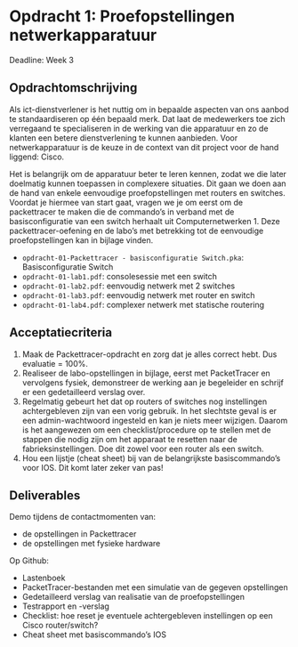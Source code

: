 # Opdracht 1: Proefopstellingen netwerkapparatuur

Deadline: Week 3

## Opdrachtomschrijving

Als ict-dienstverlener is het nuttig om in bepaalde aspecten van ons aanbod te standaardiseren op één bepaald merk. Dat laat de medewerkers toe zich verregaand te specialiseren in de werking van die apparatuur en zo de klanten een betere dienstverlening te kunnen aanbieden. Voor netwerkapparatuur is de keuze in de context van dit project voor de hand liggend: Cisco.

Het is belangrijk om de apparatuur beter te leren kennen, zodat we die later doelmatig kunnen toepassen in complexere situaties. Dit gaan we doen aan de hand van enkele eenvoudige proefopstellingen met routers en switches. Voordat je hiermee van start gaat, vragen we je om eerst om de packettracer te maken die de commando’s in verband met de basisconfiguratie van een switch herhaalt uit Computernetwerken 1. Deze packettracer-oefening en de labo’s met betrekking tot de eenvoudige proefopstellingen kan in bijlage vinden.

- `opdracht-01-Packettracer - basisconfiguratie Switch.pka`: Basisconfiguratie Switch
- `opdracht-01-lab1.pdf`: consolesessie met een switch
- `opdracht-01-lab2.pdf`: eenvoudig netwerk met 2 switches
- `opdracht-01-lab3.pdf`: eenvoudig netwerk met router en switch
- `opdracht-01-lab4.pdf`: complexer netwerk met statische routering

## Acceptatiecriteria

1. Maak de Packettracer-opdracht en zorg dat je alles correct hebt. Dus evaluatie = 100%.
2. Realiseer de labo-opstellingen in bijlage, eerst met PacketTracer en vervolgens fysiek, demonstreer de werking aan je begeleider en schrijf er een gedetailleerd verslag over.
3. Regelmatig gebeurt het dat op routers of switches nog instellingen achtergebleven zijn van een vorig gebruik. In het slechtste geval is er een admin-wachtwoord ingesteld en kan je niets meer wijzigen. Daarom is het aangewezen om een checklist/procedure op te stellen met de stappen die nodig zijn om het apparaat te resetten naar de fabrieksinstellingen. Doe dit zowel voor een router als een switch.
4. Hou een lijstje (cheat sheet) bij van de belangrijkste basiscommando’s voor IOS. Dit komt later zeker van pas!

## Deliverables

Demo tijdens de contactmomenten van:

- de opstellingen in Packettracer
- de opstellingen met fysieke hardware

Op Github:

- Lastenboek
- PacketTracer-bestanden met een simulatie van de gegeven opstellingen
- Gedetailleerd verslag van realisatie van de proefopstellingen
- Testrapport en -verslag
- Checklist: hoe reset je eventuele achtergebleven instellingen op een Cisco
router/switch?
- Cheat sheet met basiscommando’s IOS
